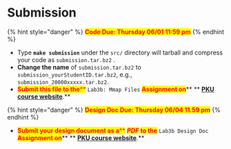 # Submission

{% hint style="danger" %}
<mark style="color:red;">**Code Due: Thursday 06/01 11:59 pm**</mark>
{% endhint %}

* Type **`make submission`** under the `src/` directory will tarball and compress your code as `submission.tar.bz2` .
* **Change the name** of `submission.tar.bz2` to `submission_yourStudentID.tar.bz2`, e.g., `submission_20000xxxxx.tar.bz2`.
* <mark style="color:red;">**Submit this file to the**</mark><mark style="color:red;">\*\*</mark> `Lab3b: Mmap Files` <mark style="color:red;">**Assignment on**</mark>** ** [**PKU course website**](https://course.pku.edu.cn).\*\*

{% hint style="danger" %}
<mark style="color:red;">**Design Doc Due: Thursday 06/04 11.59 pm**</mark>
{% endhint %}

* <mark style="color:red;">**Submit your design document as a**</mark><mark style="color:red;">\*\*</mark> <mark style="color:red;"></mark>_<mark style="color:red;">**PDF**</mark>_ <mark style="color:red;">**to the**</mark> `Lab3b Design Doc` <mark style="color:red;">**Assignment on**</mark>** ** [**PKU course website**](https://course.pku.edu.cn).\*\*
